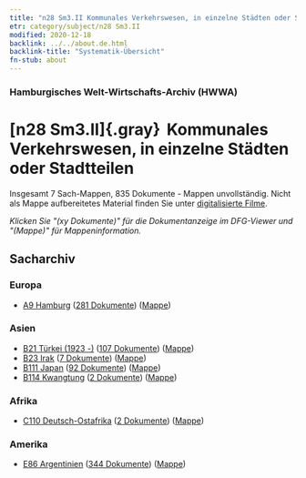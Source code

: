 ```yaml
---
title: "n28 Sm3.II Kommunales Verkehrswesen, in einzelne Städten oder Stadtteilen"
etr: category/subject/n28 Sm3.II
modified: 2020-12-18
backlink: ../../about.de.html
backlink-title: "Systematik-Übersicht"
fn-stub: about
---
```


### Hamburgisches Welt-Wirtschafts-Archiv (HWWA)
# [n28 Sm3.II]{.gray}&#8201; Kommunales Verkehrswesen, in einzelne Städten oder Stadtteilen&#160; 




Insgesamt 7 Sach-Mappen, 835 Dokumente - Mappen unvollständig.
Nicht als Mappe aufbereitetes Material finden Sie unter [digitalisierte Filme](/film/h1_sh).

_Klicken Sie "(xy Dokumente)" für die Dokumentanzeige im DFG-Viewer und "(Mappe)" für Mappeninformation._

## Sacharchiv




### Europa

- [A9 Hamburg](../../../geo/about.de.html#A9) (<a href="https://dfg-viewer.de/show/?tx_dlf[id]=https://pm20.zbw.eu/mets/sh/1409xx/140905/1455xx/145514/public.mets.de.xml" target="_blank">281 Dokumente</a>) ([Mappe](http://purl.org/pressemappe20/folder/sh/140905,145514))

### Asien

- [B21 Türkei (1923 -)](../../../geo/about.de.html#B21) (<a href="https://dfg-viewer.de/show/?tx_dlf[id]=https://pm20.zbw.eu/mets/sh/1411xx/141111/1455xx/145514/public.mets.de.xml" target="_blank">107 Dokumente</a>) ([Mappe](http://purl.org/pressemappe20/folder/sh/141111,145514))
- [B23 Irak](../../../geo/about.de.html#B23) (<a href="https://dfg-viewer.de/show/?tx_dlf[id]=https://pm20.zbw.eu/mets/sh/1411xx/141113/1455xx/145514/public.mets.de.xml" target="_blank">7 Dokumente</a>) ([Mappe](http://purl.org/pressemappe20/folder/sh/141113,145514))
- [B111 Japan](../../../geo/about.de.html#B111) (<a href="https://dfg-viewer.de/show/?tx_dlf[id]=https://pm20.zbw.eu/mets/sh/1412xx/141272/1455xx/145514/public.mets.de.xml" target="_blank">92 Dokumente</a>) ([Mappe](http://purl.org/pressemappe20/folder/sh/141272,145514))
- [B114 Kwangtung](../../../geo/about.de.html#B114) (<a href="https://dfg-viewer.de/show/?tx_dlf[id]=https://pm20.zbw.eu/mets/sh/1412xx/141275/1455xx/145514/public.mets.de.xml" target="_blank">2 Dokumente</a>) ([Mappe](http://purl.org/pressemappe20/folder/sh/141275,145514))

### Afrika

- [C110 Deutsch-Ostafrika](../../../geo/about.de.html#C110) (<a href="https://dfg-viewer.de/show/?tx_dlf[id]=https://pm20.zbw.eu/mets/sh/1414xx/141471/1455xx/145514/public.mets.de.xml" target="_blank">2 Dokumente</a>) ([Mappe](http://purl.org/pressemappe20/folder/sh/141471,145514))

### Amerika

- [E86 Argentinien](../../../geo/about.de.html#E86) (<a href="https://dfg-viewer.de/show/?tx_dlf[id]=https://pm20.zbw.eu/mets/sh/1416xx/141692/1455xx/145514/public.mets.de.xml" target="_blank">344 Dokumente</a>) ([Mappe](http://purl.org/pressemappe20/folder/sh/141692,145514))


